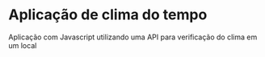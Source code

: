 # Aplicação de clima do tempo
Aplicação com Javascript utilizando uma API para verificação do clima em um local
